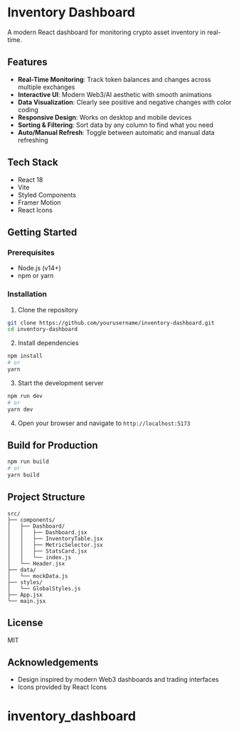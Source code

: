 # Inventory Dashboard

A modern React dashboard for monitoring crypto asset inventory in real-time.

## Features

- **Real-Time Monitoring**: Track token balances and changes across multiple exchanges
- **Interactive UI**: Modern Web3/AI aesthetic with smooth animations
- **Data Visualization**: Clearly see positive and negative changes with color coding
- **Responsive Design**: Works on desktop and mobile devices
- **Sorting & Filtering**: Sort data by any column to find what you need
- **Auto/Manual Refresh**: Toggle between automatic and manual data refreshing

## Tech Stack

- React 18
- Vite
- Styled Components
- Framer Motion
- React Icons

## Getting Started

### Prerequisites

- Node.js (v14+)
- npm or yarn

### Installation

1. Clone the repository
```bash
git clone https://github.com/yourusername/inventory-dashboard.git
cd inventory-dashboard
```

2. Install dependencies
```bash
npm install
# or
yarn
```

3. Start the development server
```bash
npm run dev
# or
yarn dev
```

4. Open your browser and navigate to `http://localhost:5173`

## Build for Production

```bash
npm run build
# or
yarn build
```

## Project Structure

```
src/
├── components/
│   ├── Dashboard/
│   │   ├── Dashboard.jsx
│   │   ├── InventoryTable.jsx
│   │   ├── MetricSelector.jsx
│   │   ├── StatsCard.jsx
│   │   └── index.js
│   └── Header.jsx
├── data/
│   └── mockData.js
├── styles/
│   └── GlobalStyles.js
├── App.jsx
└── main.jsx
```

## License

MIT

## Acknowledgements

- Design inspired by modern Web3 dashboards and trading interfaces
- Icons provided by React Icons
# inventory_dashboard
